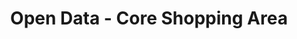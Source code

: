 ---
schema: default
title: Open Data - Core Shopping Area
organization: Argyll and Bute Council
notes:  A policy area within the main town centres where non-retail development is restricted in the interests of sustaining the commercial integrity of the town centres and their central shopping functions.A policy area within the main town centres where non-  
resources:

  - name: Open Data - Core Shopping Area FEATURE LAYER
  - url: 
  - format: FEATURE LAYER

license: 
category:

  - LDP

  - Local Development Plan

  - Retail

  - Town Centre

  - Planning


  - 

maintainer: Tim Wisniewski
maintainer_email: tim@timwis.com
---